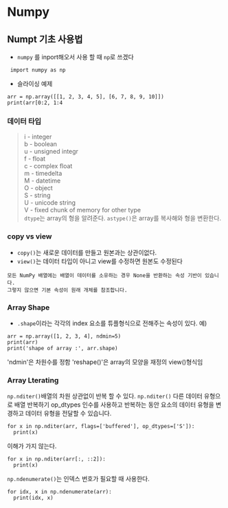 # Numpy

## Numpt 기초 사용법
- `numpy` 를 inport해오서 사용 할 때 `np`로 쓰겠다
```
 import numpy as np
```
- 슬라이싱 예제
```
arr = np.array([[1, 2, 3, 4, 5], [6, 7, 8, 9, 10]])
print(arr[0:2, 1:4
```
### 데이터 타입
> i - integer <br>
> b - boolean <br>
> u - unsigned integr<br>
> f - float<br>
> c - complex float<br>
> m - timedelta<br>
> M - datetime<br>
> O - object<br>
> S - string<br>
> U - unicode string<br>
> V - fixed chunk of memory for other type <br>
`dtype`는 array의 형을 알려준다. `astype()`은 array를 복사해와 형을 변환한다.

### copy vs view
  - `copy()`는 새로운 데이터를 만들고 원본과는 상관이없다.
  - `view()`는 데이터 타입이 아니고 view를 수정하면 원본도 수정된다
```
모든 NumPy 배열에는 배열이 데이터를 소유하는 경우 None을 반환하는 속성 기반이 있습니다.
그렇지 않으면 기본 속성이 원래 개체를 참조합니다.
```
### Array Shape
  - `.shape`이라는 각각의 index 요소를 튜플형식으로 전해주는 속성이 있다.
  예)  
```
arr = np.array([1, 2, 3, 4], ndmin=5)
print(arr)
print('shape of array :', arr.shape)
```
'ndmin'은 차원수를 정함
'reshape()'은 array의 모양을 재정의 view()형식임

### Array Lterating 

`np.nditer()`배열의 차원 상관없이 반복 할 수 있다.
`np.nditer()` 다른 데이터 유형으로 배열 반복하기 op_dtypes 인수를 사용하고 반복하는 동안 요소의 데이터 유형을 변경하고 데이터 유형을 전달할 수 있습니다.
```
for x in np.nditer(arr, flags=['buffered'], op_dtypes=['S']):
  print(x)
```
이해가 가지 않는다.
```
for x in np.nditer(arr[:, ::2]):
  print(x)
```
`np.ndenumerate()`는 인덱스 번호가 필요할 때 사용한다.
```
for idx, x in np.ndenumerate(arr):
  print(idx, x) 
```

